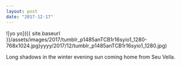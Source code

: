 ```yaml
---
layout: post
date: "2017-12-17"
---
```


![yo yo]({{ site.baseurl }}/assets/images/2017/tumblr_p1485anTCB1r16syio1_1280-768x1024.jpg)yyyy/2017/12/tumblr_p1485anTCB1r16syio1_1280.jpg)

Long shadows in the winter evening sun coming home from Seu Vella.
